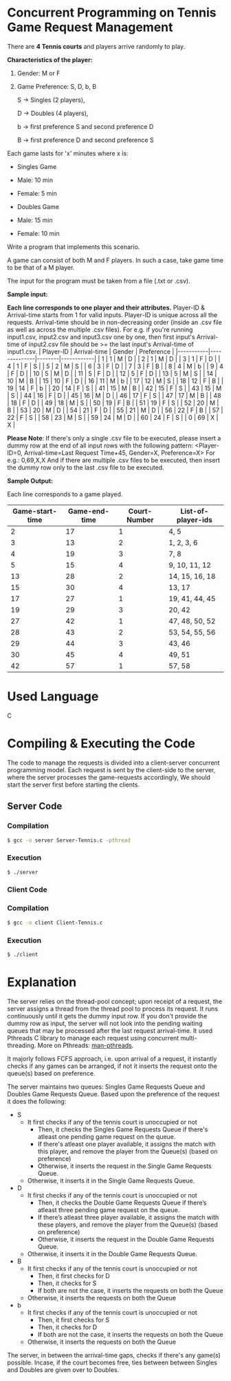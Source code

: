 


#	Concurrent Programming on Tennis Game Request Management
There are  **4 Tennis courts** and players arrive randomly to play.

  

**Characteristics of the player:**

1.  Gender: M or F
2.  Game Preference: S, D, b, B  
    
    S -> Singles (2 players),  
    
    D -> Doubles (4 players),  
    
    b -> first preference S and second preference D  
    
    B -> first preference D and second preference S
    

Each game lasts for 'x' minutes where x is:

-   Singles Game

-   Male: 10 min
-   Female: 5 min

-   Doubles Game

-   Male: 15 min
-   Female: 10 min

Write a program that implements this scenario.


A game can consist of both M and F players. In such a case, take game time to be that of a M player.

  

The input for the program must be taken from a file (.txt or .csv).   

**Sample input:**

**Each line corresponds to one player and their attributes.**
Player-ID & Arrival-time starts from 1 for valid inputs. Player-ID is unique across all the requests. Arrival-time should be in non-decreasing order (inside an .csv file as well as across the multiple .csv files). For e.g. if you're running input1.csv, input2.csv and input3.csv one by one, then first input's Arrival-time of input2.csv file should be >= the last input's Arrival-time of input1.csv.
| Player-ID | Arrival-time | Gender | Preference |
|-----------|--------------|--------|------------|
| 1         | 1            | M      | D          |
| 2         | 1            | M      | D          |
| 3         | 1            | F      | D          |
| 4         | 1            | F      | S          |
| 5         | 2            | M      | S          |
| 6         | 3            | F      | D          |
| 7         | 3            | F      | B          |
| 8         | 4            | M      | b          |
| 9         | 4            | F      | D          |
| 10        | 5            | M      | D          |
| 11        | 5            | F      | D          |
| 12        | 5            | F      | D          |
| 13        | 5            | M      | S          |
| 14        | 10           | M      | B          |
| 15        | 10           | F      | D          |
| 16        | 11           | M      | b          |
| 17        | 12           | M      | S          |
| 18        | 12           | F      | B          |
| 19        | 14           | F      | b          |
| 20        | 14           | F      | S          |
| 41        | 15           | M      | B          |
| 42        | 15           | F      | S          |
| 43        | 15           | M      | S          |
| 44        | 16           | F      | D          |
| 45        | 16           | M      | D          |
| 46        | 17           | F      | S          |
| 47        | 17           | M      | B          |
| 48        | 18           | F      | D          |
| 49        | 18           | M      | S          |
| 50        | 19           | F      | B          |
| 51        | 19           | F      | S          |
| 52        | 20           | M      | B          |
| 53        | 20           | M      | D          |
| 54        | 21           | F      | D          |
| 55        | 21           | M      | D          |
| 56        | 22           | F      | B          |
| 57        | 22           | F      | S          |
| 58        | 23           | M      | S          |
| 59        | 24           | M      | D          |
| 60        | 24           | F      | S          |
| 0         | 69           | X      | X          |

  **Please Note**: If there's only a single .csv file to be executed, please insert a dummy row at the end of all input rows with the following pattern: <Player-ID=0, Arrival-time=Last Request Time+45, Gender=X, Preference=X>
  For e.g.: 0,69,X,X
  And if there are multiple .csv files to be executed, then insert the dummy row only to the last .csv file to be executed.

**Sample Output:**

Each line corresponds to a game played.  

| Game-start-time | Game-end-time | Court-Number | List-of-player-ids                  |
|------------------|---------------|--------------|-------------------------------------|
| 2                | 17            | 1            | 4, 5                                |
| 3                | 13            | 2            | 1, 2, 3, 6                          |
| 4                | 19            | 3            | 7, 8                                |
| 5                | 15            | 4            | 9, 10, 11, 12                       |
| 13               | 28            | 2            | 14, 15, 16, 18                      |
| 15               | 30            | 4            | 13, 17                              |
| 17               | 27            | 1            | 19, 41, 44, 45                      |
| 19               | 29            | 3            | 20, 42                              |
| 27               | 42            | 1            | 47, 48, 50, 52                      |
| 28               | 43            | 2            | 53, 54, 55, 56                      |
| 29               | 44            | 3            | 43, 46                              |
| 30               | 45            | 4            | 49, 51                              |
| 42               | 57            | 1            | 57, 58                              |


  
# Used Language

C
# Compiling & Executing the Code
The code to manage the requests is divided into a client-server concurrent programming model.
Each request is sent by the client-side to the server, where the server processes the game-requests accordingly,
We should start the server first before starting the clients.
## Server Code
### Compilation
```bash
$ gcc -o server Server-Tennis.c -pthread
```
### Execution 
```bash
$ ./server
```
### Client Code
### Compilation
```bash
$ gcc -o client Client-Tennis.c
```
### Execution
```bash
$ ./client
```
# Explanation
The server relies on the thread-pool concept; upon receipt of a request, the server assigns a thread from the thread pool to process its request. It runs continuously until it gets the dummy input row. If you don't provide the dummy row as input, the server will not look into the pending waiting queues that may be processed after the last request arrival-time. 
It used Pthreads C library to manage each request using concurrent multi-threading. More on Pthreads: [man-pthreads](https://www.man7.org/linux/man-pages/man7/pthreads.7.html).

It majorly follows FCFS approach, i.e. upon arrival of a request, it instantly checks if any games can be arranged, if not it inserts the request onto the queue(s) based on preference.

The server maintains two queues: Singles Game Requests Queue and Doubles Game Requests Queue.
Based upon the preference of the request it does the following:
 

 - S
	 - It first checks if any of the tennis court is unoccupied or not
		 - Then, it checks the Singles Game Requests Queue if there's atleast one pending game request on the queue.
		 - If there's atleast one player available, it assigns the match with this player, and remove the player from the Queue(s) (based on preference)
		 - Otherwise, it inserts the request in the Single Game Requests Queue.
	 - Otherwise, it inserts it in the Single Game Requests Queue.
 - D
	 - It first checks if any of the tennis court is unoccupied or not
	    -	Then, it checks the Double Game Requests Queue if there’s atleast three pending game request on the queue.
	    - If there’s atleast three player available, it assigns the match with these players, and remove the player from the Queue(s) (based on preference)
	    - Otherwise, it inserts the request in the Double Game Requests Queue.
	-   Otherwise, it inserts it in the Double Game Requests Queue.
- B
	- It first checks if any of the tennis court is unoccupied or not
		- Then, it first checks for D
		- Then, it checks for S
		- If both are not the case, it inserts the requests on both the Queue
	- Otherwise, it inserts the requests on both the Queue
- b
	- It first checks if any of the tennis court is unoccupied or not
		- Then, it first checks for S
		- Then, it checks for D
		- If both are not the case, it inserts the requests on both the Queue
	- Otherwise, it inserts the requests on both the Queue

The server, in between the arrival-time gaps, checks if there's any game(s) possible.
Incase, if the court becomes free, ties between between Singles and Doubles are given over to Doubles.
